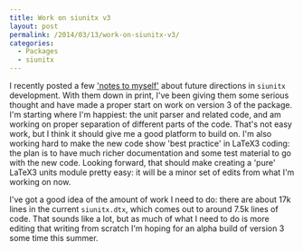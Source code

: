 ```yaml
---
title: Work on siunitx v3
layout: post
permalink: /2014/03/13/work-on-siunitx-v3/
categories:
  - Packages
  - siunitx
---
```

I recently posted a few ['notes to myself'](/2014/02/27/siunitx-development-notes-for-my-future-self/) about future directions in `siunitx` development. With them down in print, I've been giving them some serious thought and have made a proper start on work on version 3 of the package. I'm starting where I'm happiest: the unit parser and related code, and am working on proper separation of different parts of the code. That's not easy work, but I think it should give me a good platform to build on. I'm also working hard to make the new code show 'best practice' in LaTeX3 coding: the plan is to have much richer documentation and some test material to go with the new code. Looking forward, that should make creating a 'pure' LaTeX3 units module pretty easy: it will be a minor set of edits from what I'm working on now.

I've got a good idea of the amount of work I need to do: there are about 17k lines in the current `siunitx.dtx`, which comes out to around 7.5k lines of code. That sounds like a lot, but as much of what I need to do is more editing that writing from scratch I'm hoping for an alpha build of version 3 some time this summer.
